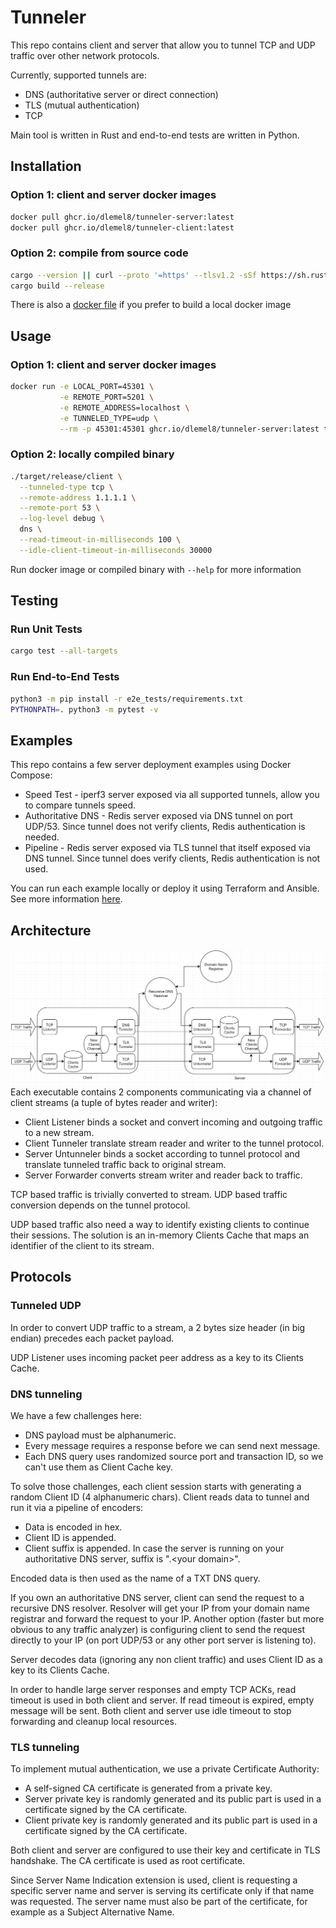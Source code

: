 # Tunneler
This repo contains client and server that allow you to tunnel TCP and UDP traffic over other network protocols.

Currently, supported tunnels are:
* DNS (authoritative server or direct connection)
* TLS (mutual authentication)
* TCP

Main tool is written in Rust and end-to-end tests are written in Python.

## Installation
### Option 1: client and server docker images
```sh
docker pull ghcr.io/dlemel8/tunneler-server:latest
docker pull ghcr.io/dlemel8/tunneler-client:latest
```
### Option 2: compile from source code
```sh
cargo --version || curl --proto '=https' --tlsv1.2 -sSf https://sh.rustup.rs | sh
cargo build --release
```
There is also a [docker file](Dockerfile) if you prefer to build a local docker image

## Usage
### Option 1: client and server docker images
```sh
docker run -e LOCAL_PORT=45301 \
           -e REMOTE_PORT=5201 \
           -e REMOTE_ADDRESS=localhost \
           -e TUNNELED_TYPE=udp \
           --rm -p 45301:45301 ghcr.io/dlemel8/tunneler-server:latest tcp
```
### Option 2: locally compiled binary
```sh
./target/release/client \
  --tunneled-type tcp \
  --remote-address 1.1.1.1 \
  --remote-port 53 \
  --log-level debug \
  dns \
  --read-timeout-in-milliseconds 100 \
  --idle-client-timeout-in-milliseconds 30000
```
Run docker image or compiled binary with `--help` for more information

## Testing
### Run Unit Tests
```sh
cargo test --all-targets
```
### Run End-to-End Tests
```sh
python3 -m pip install -r e2e_tests/requirements.txt
PYTHONPATH=. python3 -m pytest -v
```

## Examples
This repo contains a few server deployment examples using Docker Compose:
* Speed Test - iperf3 server exposed via all supported tunnels, allow you to compare tunnels speed.
* Authoritative DNS - Redis server exposed via DNS tunnel on port UDP/53. Since tunnel does not verify clients, Redis
  authentication is needed.
* Pipeline - Redis server exposed via TLS tunnel that itself exposed via DNS tunnel. Since tunnel does verify clients, 
  Redis authentication is not used.

You can run each example locally or deploy it using Terraform and Ansible. See more information [here](examples/README.md).

## Architecture
![Architecture](architecture.jpg?raw=true "Architecture")
Each executable contains 2 components communicating via a channel of client streams (a tuple of bytes reader and writer):
* Client Listener binds a socket and convert incoming and outgoing traffic to a new stream.
* Client Tunneler translate stream reader and writer to the tunnel protocol.
* Server Untunneler binds a socket according to tunnel protocol and translate tunneled traffic back to original stream.
* Server Forwarder converts stream writer and reader back to traffic. 

TCP based traffic is trivially converted to stream. UDP based traffic conversion depends on the tunnel protocol. 

UDP based traffic also need a way to identify existing clients to continue their sessions. The solution is an in-memory 
Clients Cache that maps an identifier of the client to its stream.

## Protocols
### Tunneled UDP
In order to convert UDP traffic to a stream, a 2 bytes size header (in big endian) precedes each packet payload.

UDP Listener uses incoming packet peer address as a key to its Clients Cache. 

### DNS tunneling
We have a few challenges here:
* DNS payload must be alphanumeric.
* Every message requires a response before we can send next message.
* Each DNS query uses randomized source port and transaction ID, so we can't use them as Client Cache key.

To solve those challenges, each client session starts with generating a random Client ID (4 alphanumeric chars). Client 
reads data to tunnel and run it via a pipeline of encoders: 
* Data is encoded in hex. 
* Client ID is appended.
* Client suffix is appended. In case the server is running on your authoritative DNS server, suffix is ".\<your domain>".

Encoded data is then used as the name of a TXT DNS query.

If you own an authoritative DNS server, client can send the request to a recursive DNS resolver. Resolver will get your 
IP from your domain name registrar and forward the request to your IP. Another option (faster but more obvious to any 
traffic analyzer) is configuring client to send the request directly to your IP (on port UDP/53 or any other port server 
is listening to).

Server decodes data (ignoring any non client traffic) and uses Client ID as a key to its Clients Cache.

In order to handle large server responses and empty TCP ACKs, read timeout is used in both client and server. If read 
timeout is expired, empty message will be sent. Both client and server use idle timeout to stop forwarding and cleanup 
local resources.

### TLS tunneling
To implement mutual authentication, we use a private Certificate Authority:
* A self-signed CA certificate is generated from a private key.
* Server private key is randomly generated and its public part is used in a certificate signed by the CA certificate.
* Client private key is randomly generated and its public part is used in a certificate signed by the CA certificate.

Both client and server are configured to use their key and certificate in TLS handshake. The CA certificate is used as 
root certificate.

Since Server Name Indication extension is used, client is requesting a specific server name and server is serving its 
certificate only if that name was requested. The server name must also be part of the certificate, for example as a 
Subject Alternative Name.

